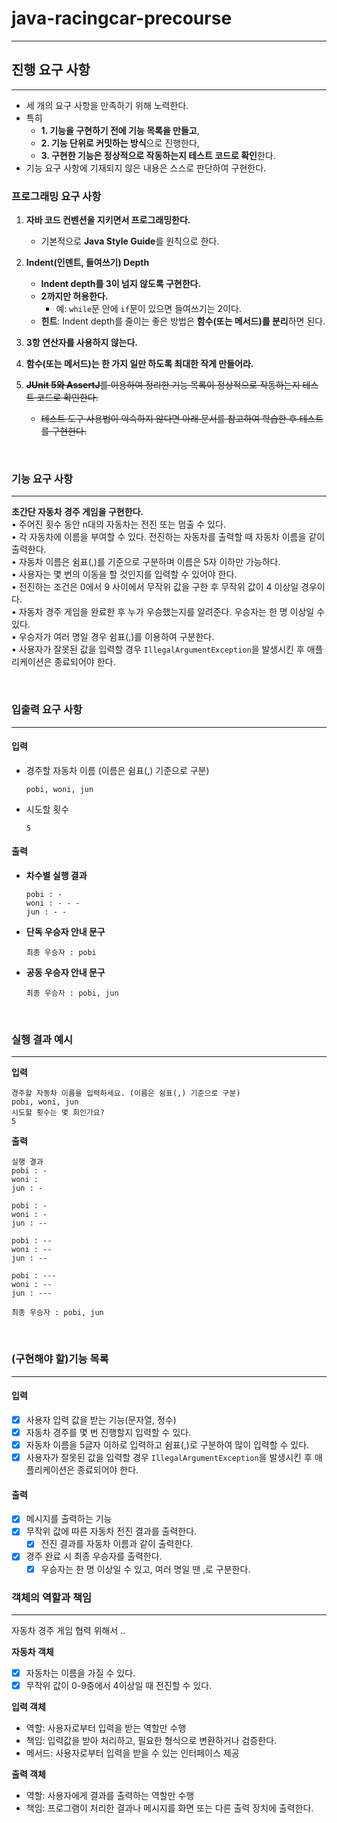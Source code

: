 # java-racingcar-precourse
- - -

진행 요구 사항
---
- - - 
- 세 개의 요구 사항을 만족하기 위해 노력한다.
- 특히 
  - **1. 기능을 구현하기 전에 기능 목록을 만들고**, 
  - **2. 기능 단위로 커밋하는 방식**으로 진행한다,
  - **3. 구현한 기능은 정상적으로 작동하는지 테스트 코드로 확인**한다.
- 기능 요구 사항에 기재되지 않은 내용은 스스로 판단하여 구현한다.
### **프로그래밍 요구 사항**
1. **자바 코드 컨벤션을 지키면서 프로그래밍한다.**
   - 기본적으로 **Java Style Guide**를 원칙으로 한다.
2. **Indent(인덴트, 들여쓰기) Depth**
   - **Indent depth를 3이 넘지 않도록 구현한다.**
   - **2까지만 허용한다.**
     - 예: `while`문 안에 `if`문이 있으면 들여쓰기는 2이다.
   - **힌트**: Indent depth를 줄이는 좋은 방법은 **함수(또는 메서드)를 분리**하면 된다.

3. **3항 연산자를 사용하지 않는다.**

4. **함수(또는 메서드)는 한 가지 일만 하도록 최대한 작게 만들어라.**

5. ~~**JUnit 5와 AssertJ**를 이용하여 정리한 기능 목록이 정상적으로 작동하는지 테스트 코드로 확인한다.~~ 
   - ~~테스트 도구 사용법이 익숙하지 않다면 아래 문서를 참고하여 학습한 후 테스트를 구현한다.~~

<br>

### 기능 요구 사항
- - -
**초간단 자동차 경주 게임을 구현한다.**  
• 주어진 횟수 동안 n대의 자동차는 전진 또는 멈출 수 있다.  
• 각 자동차에 이름을 부여할 수 있다. 전진하는 자동차를 출력할 때 자동차 이름을 같이 출력한다.  
• 자동차 이름은 쉼표(,)를 기준으로 구분하며 이름은 5자 이하만 가능하다.  
• 사용자는 몇 번의 이동을 할 것인지를 입력할 수 있어야 한다.  
• 전진하는 조건은 0에서 9 사이에서 무작위 값을 구한 후 무작위 값이 4 이상일 경우이다.  
• 자동차 경주 게임을 완료한 후 누가 우승했는지를 알려준다. 우승자는 한 명 이상일 수 있다.  
• 우승자가 여러 명일 경우 쉼표(,)를 이용하여 구분한다.  
• 사용자가 잘못된 값을 입력할 경우 `IllegalArgumentException`을 발생시킨 후 애플리케이션은 종료되어야 한다.

<br>

### **입출력 요구 사항**
- - -

#### **입력**
- 경주할 자동차 이름 (이름은 쉼표(,) 기준으로 구분)
  ```
  pobi, woni, jun
  ```  
- 시도할 횟수
  ```
  5
  ```  

#### **출력**
- **차수별 실행 결과**
  ```
  pobi : -
  woni : - - -
  jun : - -
  ```  
- **단독 우승자 안내 문구**
  ```
  최종 우승자 : pobi
  ```  
- **공동 우승자 안내 문구**
  ```
  최종 우승자 : pobi, jun
  ```

<br>

### **실행 결과 예시**
- - -
**입력**
```
경주할 자동차 이름을 입력하세요. (이름은 쉼표(,) 기준으로 구분)  
pobi, woni, jun
시도할 횟수는 몇 회인가요?  
5
```  

**출력**
```
실행 결과  
pobi : -  
woni :
jun : -  

pobi : -  
woni : -  
jun : -- 

pobi : --  
woni : --
jun : --  

pobi : ---  
woni : --
jun : ---

최종 우승자 : pobi, jun
```  

<br>

### (구현해야 할)기능 목록
- - -

#### 입력
- [x] 사용자 입력 값을 받는 기능(문자열, 정수)
- [x] 자동차 경주를 몇 번 진행할지 입력할 수 있다.
- [x] 자동차 이름을 5글자 이하로 입력하고 쉼표(,)로 구분하여 많이 입력할 수 있다.
- [x] 사용자가 잘못된 값을 입력할 경우 `IllegalArgumentException`을 발생시킨 후 애플리케이션은 종료되어야 한다.
#### 출력
- [x] 메시지를 출력하는 기능
- [x] 무작위 값에 따른 자동차 전진 결과를 출력한다.
  - [x] 전진 결과를 자동차 이름과 같이 출력한다.
- [x] 경주 완료 시 최종 우승자를 출력한다.
  - [x] 우승자는 한 명 이상일 수 있고, 여러 명일 땐 ,로 구분한다.

### 객체의 역할과 책임
- - -
자동차 경주 게임 협력 위해서 ..

**자동차 객체**
- [x] 자동차는 이름을 가질 수 있다.
- [x] 무작위 값이 0-9중에서 4이상일 때 전진할 수 있다.

**입력 객체**
- 역할: 사용자로부터 입력을 받는 역할만 수행
- 책임: 입력값을 받아 처리하고, 필요한 형식으로 변환하거나 검증한다.
- 메서드: 사용자로부터 입력을 받을 수 있는 인터페이스 제공

**출력 객체**
- 역할: 사용자에게 결과를 출력하는 역할만 수행
- 책임: 프로그램이 처리한 결과나 메시지를 화면 또는 다른 출력 장치에 출력한다.
